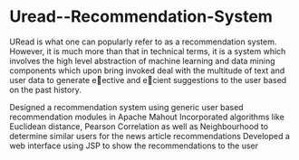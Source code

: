 # Uread--Recommendation-System
URead is what one can popularly refer to as a recommendation system. However, it is much more
than that in technical terms, it is a system which involves the high level abstraction of machine
learning and data mining components which upon bring invoked deal with the multitude of text
and user data to generate eective and ecient suggestions to the user based on the past history.

Designed a recommendation system using generic user based recommendation modules in Apache Mahout 
Incorporated algorithms like Euclidean distance, Pearson Correlation as well as Neighbourhood to determine similar users for the news article recommendations
Developed a web interface using JSP to show the recommendations to the user

